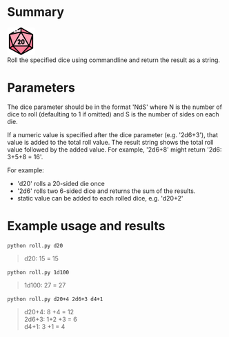 
# Summary

![roll.py logo](/assets/images/d20_small.png)  
Roll the specified dice using commandline and return the result as a string.

# Parameters

The dice parameter should be in the format 'NdS' where N is the number of
dice to roll (defaulting to 1 if omitted) and S is the number of sides on
each die. 

If a numeric value is specified after the dice parameter (e.g. '2d6+3'),
that value is added to the total roll value. The result string shows the
total roll value followed by the added value. For example, '2d6+8' might
return '2d6: 3+5+8 = 16'.

For example: 
- 'd20' rolls a 20-sided die once
- '2d6' rolls two 6-sided dice and returns the sum of the results.
- static value can be added to each rolled dice, e.g. 'd20+2'

# Example usage and results

`python roll.py d20`

> d20: 15 = 15

`python roll.py 1d100`

> 1d100: 27 = 27

`python roll.py d20+4 2d6+3 d4+1`

> d20+4:	8 +4 = 12  
> 2d6+3:	1+2 +3 = 6    
> d4+1:	3 +1 = 4  



